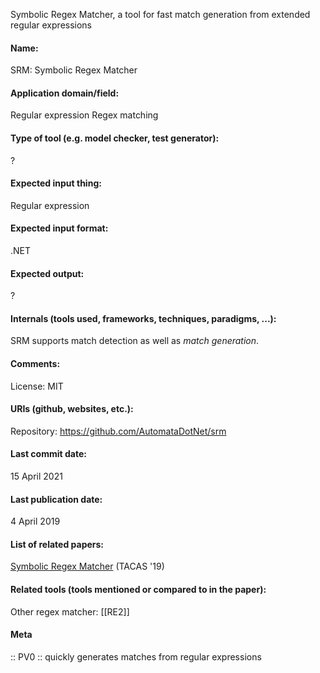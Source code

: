 Symbolic Regex Matcher, a tool for fast match generation from extended regular expressions

#### Name:
SRM: Symbolic Regex Matcher

#### Application domain/field:
Regular expression
Regex matching

#### Type of tool (e.g. model checker, test generator):
?

#### Expected input thing:
Regular expression

#### Expected input format:
.NET

#### Expected output:
?

#### Internals (tools used, frameworks, techniques, paradigms, ...):
SRM supports match detection as well as *match generation*.

#### Comments:
License: MIT

#### URIs (github, websites, etc.):
Repository: https://github.com/AutomataDotNet/srm

#### Last commit date:
15 April 2021

#### Last publication date:
4 April 2019

#### List of related papers:
[Symbolic Regex Matcher](https://doi.org/10.1007/978-3-030-17462-0_24) (TACAS '19)

#### Related tools (tools mentioned or compared to in the paper):
Other regex matcher: [[RE2]]

#### Meta
:: PV0 :: quickly generates matches from regular expressions